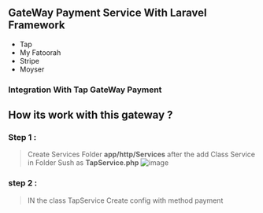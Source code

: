 ## GateWay Payment Service With **Laravel** Framework

- Tap 
- My Fatoorah
- Stripe 
- Moyser 

### Integration With **Tap GateWay Payment**  

## How its work with this gateway ? 

### Step 1 :
> Create Services Folder **app/http/Services** after the add Class Service in Folder Sush as **TapService.php**
> ![image](https://user-images.githubusercontent.com/44317192/160689293-b487e2f6-a2ef-40ce-a315-ff5e735b7468.png)
### step 2 : 
> IN the class TapService Create config with method payment 
